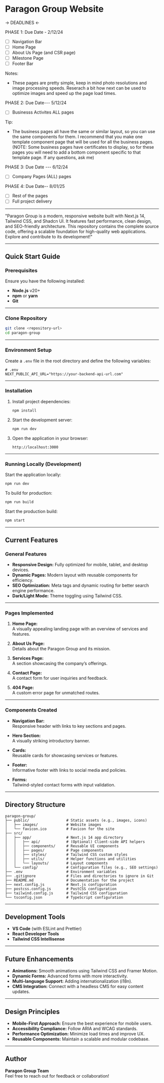 # Paragon Group Website

-> DEADLINES <-

PHASE 1: Due Date  - 2/12/24
- [ ] Navigation Bar
- [ ] Home Page 
- [ ] About Us Page (and CSR page)
- [ ] Milestone Page
- [ ] Footer Bar

Notes:
- These pages are pretty simple, keep in mind photo resolutions and image processing speeds. Reserach a bit how next can be used to optimize images and speed up the page load times.

PHASE 2: Due Date--- 5/12/24
- [ ] Businesss Activites ALL pages

Tip: 
- The business pages all have the same or similar layout, so you can use the same components for them. I recommend that you make one template component page that will be used for all the business pages. (NOTE: Some business pages have certificates to display, so for these pages you will need to add a bottom component specific to that template page. If any questions, ask me)

PHASE 3: Due Date --- 6/12/24
- [ ] Company Pages (ALL) pages


PHASE 4: Due Date-- 8/01/25
- [ ] Rest of the pages 
- [ ] Full project delivery

----------------------------------------------------------------------------------------------------------------------------------
"Paragon Group is a modern, responsive website built with Next.js 14, Tailwind CSS, and Shadcn UI. It features fast performance, clean design, and SEO-friendly architecture. This repository contains the complete source code, offering a scalable foundation for high-quality web applications. Explore and contribute to its development!"

---

## Quick Start Guide

### Prerequisites

Ensure you have the following installed:

- **Node.js** v20+
- **npm** or **yarn**
- **Git**

---

### Clone Repository

```bash
git clone <repository-url>
cd paragon-group
```

---

### Environment Setup

Create a `.env` file in the root directory and define the following variables:

```plaintext
# .env
NEXT_PUBLIC_API_URL="https://your-backend-api-url.com"
```

---

### Installation

1. Install project dependencies:

   ```bash
   npm install
   ```

2. Start the development server:

   ```bash
   npm run dev
   ```

3. Open the application in your browser:

   ```plaintext
   http://localhost:3000
   ```

---

### Running Locally (Development)

Start the application locally:

```bash
npm run dev
```

To build for production:

```bash
npm run build
```

Start the production build:

```bash
npm start
```

---

## Current Features

### General Features

- **Responsive Design:** Fully optimized for mobile, tablet, and desktop devices.
- **Dynamic Pages:** Modern layout with reusable components for efficiency.
- **SEO Optimization:** Meta tags and dynamic routing for better search engine performance.
- **Dark/Light Mode:** Theme toggling using Tailwind CSS.

---

### Pages Implemented

1. **Home Page:**  
   A visually appealing landing page with an overview of services and features.

2. **About Us Page:**  
   Details about the Paragon Group and its mission.

3. **Services Page:**  
   A section showcasing the company’s offerings.

4. **Contact Page:**  
   A contact form for user inquiries and feedback.

5. **404 Page:**  
   A custom error page for unmatched routes.

---

### Components Created

- **Navigation Bar:**  
  Responsive header with links to key sections and pages.

- **Hero Section:**  
  A visually striking introductory banner.

- **Cards:**  
  Reusable cards for showcasing services or features.

- **Footer:**  
  Informative footer with links to social media and policies.

- **Forms:**  
  Tailwind-styled contact forms with input validation.

---

## Directory Structure

```plaintext
paragon-group/
├── public/                 # Static assets (e.g., images, icons)
│   ├── images/             # Website images
│   └── favicon.ico         # Favicon for the site
├── src/
│   ├── app/                # Next.js 14 app directory
│   │   ├── api/            # (Optional) Client-side API helpers
│   │   ├── components/     # Reusable UI components
│   │   ├── pages/          # Page components
│   │   ├── styles/         # Tailwind CSS custom styles
│   │   ├── utils/          # Helper functions and utilities
│   │   └── layouts/        # Layout components
│   └── config/             # Configuration files (e.g., SEO settings)
├── .env                    # Environment variables
├── .gitignore              # Files and directories to ignore in Git
├── README.md               # Documentation for the project
├── next.config.js          # Next.js configuration
├── postcss.config.js       # PostCSS configuration
├── tailwind.config.js      # Tailwind CSS configuration
└── tsconfig.json           # TypeScript configuration
```

---

## Development Tools

- **VS Code** (with ESLint and Prettier)  
- **React Developer Tools**  
- **Tailwind CSS Intellisense**  

---

## Future Enhancements

- **Animations:** Smooth animations using Tailwind CSS and Framer Motion.  
- **Dynamic Forms:** Advanced forms with more interactivity.  
- **Multi-language Support:** Adding internationalization (i18n).  
- **CMS Integration:** Connect with a headless CMS for easy content updates.  

---

## Design Principles

- **Mobile-First Approach:** Ensure the best experience for mobile users.  
- **Accessibility Compliance:** Follow ARIA and WCAG standards.  
- **Performance Optimization:** Minimize load times and improve UX.  
- **Reusable Components:** Maintain a scalable and modular codebase.  

---

## Author

**Paragon Group Team**  
Feel free to reach out for feedback or collaboration!
